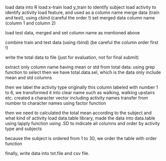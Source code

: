 load data into R
load:x-train
load y_train to identify subject
load activity to identify activity
load feature, and used as a column name
merge data (train and test), using cbind (careful the order !)
set merged data column name (column 1 and column 2)


load test data, merged and set column name as mentioned above

combine train and test data (using rbind) (be careful the column order first !)

write the total data to file (just for evaluation, not for final submit)

extract only column name having mean or std from total data:
using grep function to select
then we have total.data.sel, which is the data only include mean and std columns

then we label the activity type
originally this column labeled with number 1 to 6, we transformed it into clear name such as walking, walking upstairs etc.
created a character vector including activity names
transfer from number to character names using factor function

then we need to calculated the total mean according to the subject and what kind of activity
load data.table library, 
made the data into data.table 
using lapply function
using .SD to indicate all columns
and order by activity type and subjects

because the subject is ordered from 1 to 30, 
we order the table with order function

finally, write data into txt.file and csv file.





